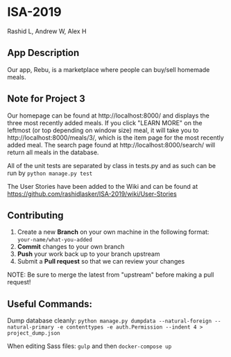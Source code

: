 # ISA-2019
Rashid L, Andrew W, Alex H

## App Description
Our app, Rebu, is a marketplace where people can buy/sell homemade meals. 

## Note for Project 3
Our homepage can be found at http://localhost:8000/ and displays the three most recently added meals.  If you click "LEARN MORE" on the leftmost (or top depending on window size) meal, it will take you to http://localhost:8000/meals/3/, which is the item page for the most recently added meal. The search page found at http://localhost:8000/search/ will return all meals in the database.

All of the unit tests are separated by class in tests.py and as such can be run by `python manage.py test`

The User Stories have been added to the Wiki and can be found at https://github.com/rashidlasker/ISA-2019/wiki/User-Stories

## Contributing

 1. Create a new **Branch** on your own machine in the following format: `your-name/what-you-added`
 2. **Commit** changes to your own branch
 3. **Push** your work back up to your branch upstream
 4. Submit a **Pull request** so that we can review your changes

NOTE: Be sure to merge the latest from "upstream" before making a pull request!

## Useful Commands:
Dump database cleanly:
`python manage.py dumpdata --natural-foreign --natural-primary -e contenttypes -e auth.Permission --indent 4 > project_dump.json`

When editing Sass files:
`gulp` and then `docker-compose up`

